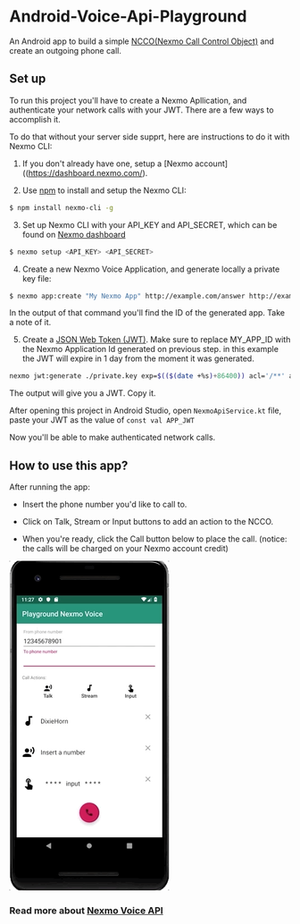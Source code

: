 # Android-Voice-Api-Playground
An Android app to build a simple [NCCO(Nexmo Call Control Object)](https://developer.nexmo.com/voice/voice-api/ncco-reference) and create an outgoing phone call.


## Set up
To run this project you'll have to create a Nexmo Apllication, and authenticate your network calls with your JWT.
There are a few ways to accomplish it. 

To do that without your server side supprt, here are instructions to do it with Nexmo CLI:

1. If you don't already have one, setup a [Nexmo account]((https://dashboard.nexmo.com/).


2. Use [npm](https://www.npmjs.com/) to install and setup the Nexmo CLI:
```.sh
$ npm install nexmo-cli -g
```

3. Set up Nexmo CLI with your API_KEY and API_SECRET, which can be found on [Nexmo dashboard](https://dashboard.nexmo.com/getting-started-guide)

```.sh
$ nexmo setup <API_KEY> <API_SECRET>
```

4. Create a new Nexmo Voice Application, and generate locally a private key file:

```.sh
$ nexmo app:create "My Nexmo App" http://example.com/answer http://example.com/event --type=voice --keyfile=private.key
```

In the output of that command you'll find the ID of the generated app. Take a note of it.

5. Create a [JSON Web Token (JWT)](https://jwt.io/). Make sure to replace MY_APP_ID with the Nexmo Application Id generated on previous step.
in this example the JWT will expire in 1 day from the moment it was generated.

```.sh
nexmo jwt:generate ./private.key exp=$(($(date +%s)+86400)) acl='/**' application_id=MY_APP_ID
```

The output will give you a JWT. Copy it.

After opening this project in Android Studio, open `NexmoApiService.kt` file, paste your JWT as the value of `const val APP_JWT`

Now you'll be able to make authenticated network calls.




## How to use this app?

After running the app:
 
* Insert the phone number you'd like to call to. 

* Click on Talk, Stream or Input buttons to add an action to the NCCO.

* When you're ready, click the Call button below to place the call. (notice: the calls will be charged on your Nexmo account credit) 


![Alt Text](demo.gif)



### Read more about [Nexmo Voice API](https://developer.nexmo.com/voice/voice-api/overview)




